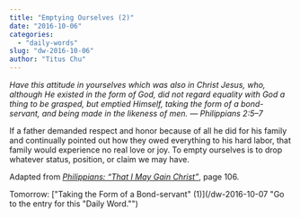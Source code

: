 ```yaml
---
title: "Emptying Ourselves (2)"
date: "2016-10-06"
categories: 
  - "daily-words"
slug: "dw-2016-10-06"
author: "Titus Chu"
---
```


_Have this attitude in yourselves which was also in Christ Jesus, who, although He existed in the form of God, did not regard equality with God a thing to be grasped, but emptied Himself, taking the form of a bond-servant, and being made in the likeness of men. — Philippians 2:5–7_

If a father demanded respect and honor because of all he did for his family and continually pointed out how they owed everything to his hard labor, that family would experience no real love or joy. To empty ourselves is to drop whatever status, position, or claim we may have.

Adapted from _[Philippians: “That I May Gain Christ”](/book-philippians/ "Go to the listing for this book.")_, page 106.

Tomorrow: ["Taking the Form of a Bond-servant" (1)](/dw-2016-10-07 "Go to the entry for this "Daily Word."")
